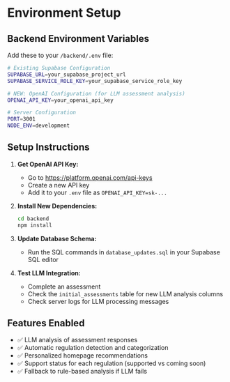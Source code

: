 # Environment Setup

## Backend Environment Variables

Add these to your `/backend/.env` file:

```bash
# Existing Supabase Configuration
SUPABASE_URL=your_supabase_project_url
SUPABASE_SERVICE_ROLE_KEY=your_supabase_service_role_key

# NEW: OpenAI Configuration (for LLM assessment analysis)
OPENAI_API_KEY=your_openai_api_key

# Server Configuration
PORT=3001
NODE_ENV=development
```

## Setup Instructions

1. **Get OpenAI API Key:**
   - Go to https://platform.openai.com/api-keys
   - Create a new API key
   - Add it to your `.env` file as `OPENAI_API_KEY=sk-...`

2. **Install New Dependencies:**
   ```bash
   cd backend
   npm install
   ```

3. **Update Database Schema:**
   - Run the SQL commands in `database_updates.sql` in your Supabase SQL editor

4. **Test LLM Integration:**
   - Complete an assessment 
   - Check the `initial_assessments` table for new LLM analysis columns
   - Check server logs for LLM processing messages

## Features Enabled

- ✅ LLM analysis of assessment responses
- ✅ Automatic regulation detection and categorization  
- ✅ Personalized homepage recommendations
- ✅ Support status for each regulation (supported vs coming soon)
- ✅ Fallback to rule-based analysis if LLM fails
